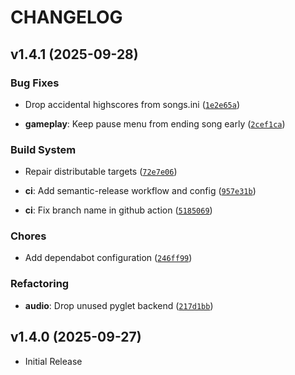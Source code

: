 # CHANGELOG

<!-- version list -->

## v1.4.1 (2025-09-28)

### Bug Fixes

- Drop accidental highscores from songs.ini
  ([`1e2e65a`](https://github.com/sildur/fretsonfire/commit/1e2e65ab63e31b97c8462e9082cbe8b86369607f))

- **gameplay**: Keep pause menu from ending song early
  ([`2cef1ca`](https://github.com/sildur/fretsonfire/commit/2cef1ca2c5360c35a07a39557c98dd2f7860cb81))

### Build System

- Repair distributable targets
  ([`72e7e06`](https://github.com/sildur/fretsonfire/commit/72e7e0638a26b120103d44900a7d1a390eff5c04))

- **ci**: Add semantic-release workflow and config
  ([`957e31b`](https://github.com/sildur/fretsonfire/commit/957e31bdb2d8fc927d5305841320d6302ab4fc46))

- **ci**: Fix branch name in github action
  ([`5185069`](https://github.com/sildur/fretsonfire/commit/51850696b82873befc720b3b234cbe5223a70afc))

### Chores

- Add dependabot configuration
  ([`246ff99`](https://github.com/sildur/fretsonfire/commit/246ff9906e84beaa76dec66b7f2ba7894b387609))

### Refactoring

- **audio**: Drop unused pyglet backend
  ([`217d1bb`](https://github.com/sildur/fretsonfire/commit/217d1bbcab6b8fc962cf45251940956966dea65d))


## v1.4.0 (2025-09-27)

- Initial Release
